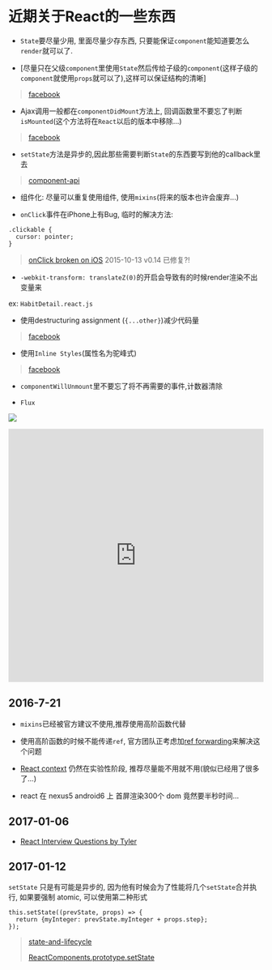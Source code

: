 # 近期关于React的一些东西

* `State`要尽量少用, 里面尽量少存东西, 只要能保证`component`能知道要怎么`render`就可以了.

* [尽量只在父级`component`里使用`State`然后传给子级的`component`(这样子级的`component`就使用`props`就可以了),这样可以保证结构的清晰]

> [facebook](http://facebook.github.io/react/tips/props-in-getInitialState-as-anti-pattern.html)

* Ajax调用一般都在`componentDidMount`方法上, 回调函数里不要忘了判断`isMounted`(这个方法将在`React`以后的版本中移除...)

> [facebook](http://facebook.github.io/react/tips/initial-ajax.html)

* `setState`方法是异步的,因此那些需要判断`State`的东西要写到他的callback里去

> [component-api](https://facebook.github.io/react/docs/component-api.html)


* 组件化: 尽量可以重复使用组件, 使用`mixins`(将来的版本也许会废弃...)

* `onClick`事件在iPhone上有Bug, 临时的解决方法:

```
.clickable {
  cursor: pointer;
}
```

> [onClick broken on iOS](https://github.com/facebook/react/issues/134)
2015-10-13 v0.14 已修复?!

* `-webkit-transform: translateZ(0)`的开启会导致有的时候render渲染不出变量来

ex: `HabitDetail.react.js`

* 使用destructuring assignment (`{...other}`)减少代码量

> [facebook](http://facebook.github.io/react/docs/transferring-props.html)

* 使用`Inline Styles`(属性名为驼峰式)

> [facebook](http://facebook.github.io/react/tips/inline-styles.html)

* `componentWillUnmount`里不要忘了将不再需要的事件,计数器清除

* `Flux`

![](http://pbdm.qiniudn.com/react.jpg)

<iframe id="embed_dom" name="embed_dom" frameborder="0" style="display:block;width:100%; height:500px;" src="https://www.processon.com/embed/mind/57a9543de4b0358f8b003979"></iframe>

## 2016-7-21

* `mixins`已经被官方建议不使用,推荐使用高阶函数代替

* 使用高阶函数的时候不能传递`ref`, 官方团队正考虑加[ref forwarding](https://github.com/facebook/react/issues/4213)来解决这个问题

* [React context](https://facebook.github.io/react/docs/context.html) 仍然在实验性阶段, 推荐尽量能不用就不用(貌似已经用了很多了...)

* react 在 nexus5 android6 上 首屏渲染300个 dom 竟然要半秒时间...

## 2017-01-06

* [React Interview Questions by Tyler](https://tylermcginnis.com/react-interview-questions/)

## 2017-01-12

`setState` 只是有可能是异步的, 因为他有时候会为了性能将几个`setState`合并执行, 如果要强制 atomic, 可以使用第二种形式

```
this.setState((prevState, props) => {
  return {myInteger: prevState.myInteger + props.step};
});
```

> [state-and-lifecycle](https://facebook.github.io/react/docs/state-and-lifecycle.html)
>
> [ReactComponents.prototype.setState](https://github.com/facebook/react/blob/master/src/isomorphic/modern/class/ReactComponent.js#L60)
